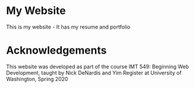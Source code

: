 # My Website
This is my website - It has my resume and portfolio

# Acknowledgements
This website was developed as part of the course IMT 549: Beginning Web Development, taught by Nick DeNardis and Yim Register at University of Washington, Spring 2020
